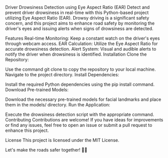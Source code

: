 Driver Drowsiness Detection using Eye Aspect Ratio (EAR)
Detect and prevent driver drowsiness in real-time with this Python-based project utilizing Eye Aspect Ratio (EAR). Drowsy driving is a significant safety concern, and this project aims to enhance road safety by monitoring the driver's eyes and issuing alerts when signs of drowsiness are detected.

Features
Real-time Monitoring: Keep a constant watch on the driver's eyes through webcam access.
EAR Calculation: Utilize the Eye Aspect Ratio for accurate drowsiness detection.
Alert System: Visual and audible alerts to notify the driver when drowsiness is identified.
Installation
Clone the Repository:

Use the command git clone to copy the repository to your local machine.
Navigate to the project directory.
Install Dependencies:

Install the required Python dependencies using the pip install command.
Download Pre-trained Models:

Download the necessary pre-trained models for facial landmarks and place them in the models/ directory.
Run the Application:

Execute the drowsiness detection script with the appropriate command.
Contributing
Contributions are welcome! If you have ideas for improvements or find any issues, feel free to open an issue or submit a pull request to enhance this project.

License
This project is licensed under the MIT License.

Let's make the roads safer together! 🚗💤

